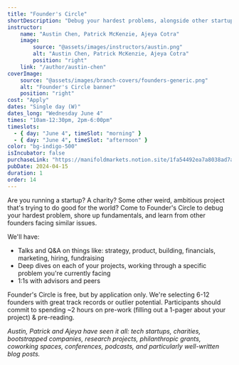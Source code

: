 ```yaml
---
title: "Founder's Circle"
shortDescription: "Debug your hardest problems, alongside other startups & charities"
instructor:
    name: "Austin Chen, Patrick McKenzie, Ajeya Cotra"
    image:
        source: "@assets/images/instructors/austin.png"
        alt: "Austin Chen, Patrick McKenzie, Ajeya Cotra"
        position: "right"
    link: "/author/austin-chen"
coverImage:
    source: "@assets/images/branch-covers/founders-generic.png"
    alt: "Founder's Circle banner"
    position: "right"
cost: "Apply"
dates: "Single day (W)"
dates_long: "Wednesday June 4"
times: "10am-12:30pm, 2pm-6:00pm"
timeslots:
  - { day: "June 4", timeSlot: "morning" }
  - { day: "June 4", timeSlot: "afternoon" }
color: "bg-indigo-500"
isIncubator: false
purchaseLink: "https://manifoldmarkets.notion.site/1fa54492ea7a8038ad7af6950e644abe?pvs=105"
pubDate: 2024-04-15
duration: 1
order: 14
---
```


Are you running a startup? A charity? Some other weird, ambitious project that's trying to do good for the world? Come to Founder's Circle to debug your hardest problem, shore up fundamentals, and learn from other founders facing similar issues.

We'll have:

- Talks and Q&A on things like: strategy, product, building, financials, marketing, hiring, fundraising
- Deep dives on each of your projects, working through a specific problem you're currently facing
- 1:1s with advisors and peers

Founder's Circle is free, but by application only. We're selecting 6-12 founders with great track records or outlier potential. Participants should commit to spending ~2 hours on pre-work (filling out a 1-pager about your project) & pre-reading.

_Austin, Patrick and Ajeya have seen it all: tech startups, charities, bootstrapped companies, research projects, philanthropic grants, coworking spaces, conferences, podcasts, and particularly well-written blog posts._
